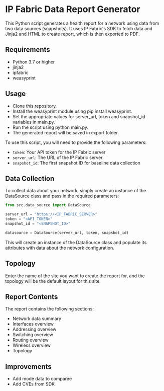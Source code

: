 # IP Fabric Data Report Generator

This Python script generates a health report for a network using data from two data sources (snapshots). It uses IP Fabric's SDK to fetch data and Jinja2 and HTML to create report, which is then exported to PDF. 

## Requirements

* Python 3.7 or higher
* jinja2
* ipfabric
* weasyprint

## Usage

* Clone this repository.
* Install the weasyprint module using pip install weasyprint.
* Set the appropriate values for server_url, token and snapshot_id variables in main.py.
* Run the script using python main.py.
* The generated report will be saved in export folder.

To use this script, you will need to provide the following parameters:

* `token`: Your API token for the IP Fabric server
* `server_url`: The URL of the IP Fabric server
* `snapshot_id`: The first snapshot ID for baseline data collection

## Data Collection

To collect data about your network, simply create an instance of the DataSource class and pass in the required parameters:

```python
from src.data_source import DataSource

server_url = "https://<IP_FABRIC_SERVER>"
token = "<API_TOKEN>"
snapshot_id = "<SNAPSHOT_ID>"

datasource = DataSource(server_url, token, snapshot_id)
```

This will create an instance of the DataSource class and populate its attributes with data about the network configuration.

## Topology

Enter the name of the site you want to create the report for, and the topology will be the default layout for this site.


## Report Contents

The report contains the following sections:

* Network data summary
* Interfaces overview
* Addressing overview
* Switching overview
* Routing overview
* Wireless overview
* Topology

## Improvements

* Add mode data to comparee
* Add CVEs from SDK
